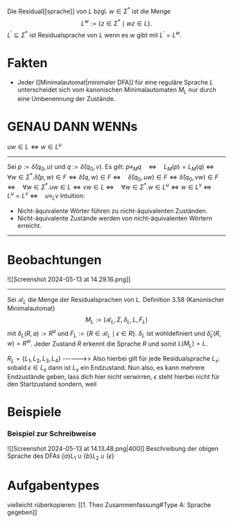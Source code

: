 Die Residual[[sprache]] von $L$ bzgl. $w \in \Sigma^*$ ist die Menge
$$\begin{equation*}
L^w:=\left\{z \in \Sigma^* \mid w z \in L\right\} .
\end{equation*}$$
$L^{\prime} \subseteq \Sigma^*$ ist Residualsprache von $L$ wenn es $w$ gibt mit $L^{\prime}=L^w$.


# Fakten
- Jeder [[Minimalautomat|minimaler DFA]] für eine reguläre Sprache $L$ unterscheidet sich vom kanonischen Minimalautomaten $M_L$ nur durch eine Umbenennung der Zustände.

# GENAU DANN WENNs
$uw \in L \Leftrightarrow w \in L^u$
___
Sei $p:=\hat{\delta}\left(q_0, u\right)$ und $q:=\hat{\delta}\left(q_0, v\right)$. Es gilt:
$p \equiv_M q \quad \Leftrightarrow \quad L_M(p)=L_M(q)$
		$\Leftrightarrow \quad \forall w \in \Sigma^* . \hat{\delta}(p, w) \in F \Leftrightarrow \hat{\delta}(q, w) \in F$
		$\Leftrightarrow \quad \hat{\delta}\left(q_0, u w\right) \in F \Leftrightarrow \hat{\delta}\left(q_0, v w\right) \in F$
		$\Leftrightarrow \quad \forall w \in \Sigma^* . u w \in L \Leftrightarrow v w \in L$
		$\Leftrightarrow \quad \forall w \in \Sigma^* . w \in L^u \Leftrightarrow w \in L^v$
		$\Leftrightarrow \quad L^u=L^v$
		$\Leftrightarrow \quad u \equiv_L v$
Intuition:
- Nicht-äquivalente Wörter führen zu nicht-äquivalenten Zuständen.
- Nicht-äquivalente Zustände werden von nicht-äquivalenten Wörtern erreicht.
____

# Beobachtungen
![[Screenshot 2024-05-13 at 14.29.16.png]]
_____
Sei $\mathcal{R}_L$ die Menge der Residualsprachen von $L$.
Definition 3.58 (Kanonischer Minimalautomat)
$$\begin{equation*}
M_L:=\left(\mathcal{R}_L, \Sigma, \delta_L, L, F_L\right)
\end{equation*}$$
mit $\delta_L(R, a):=R^a$ und $F_L:=\left\{R \in \mathcal{R}_L \mid \epsilon \in R\right\}$.
$\delta_L$ ist wohldefiniert und $\hat{\delta}_L(R, w)=R^w$. Jeder Zustand $R$ erkennt die Sprache $R$ und somit $L\left(M_L\right)=L$.

$R_{L}= \{L_1,L_2,L_3,L_4\}$
------>> Also hierbei gilt für jede Residualsprache $L_x$: sobald $\epsilon \in L_x$ dann ist $L_x$ ein Endzustand.
	Nun also, es kann mehrere Endzustände geben, lass dich hier nicht verwirren, $\epsilon$ steht hierbei nicht für den Startzustand sondern, weil 


# Beispiele
### Beispiel zur Schreibweise
![[Screenshot 2024-05-13 at 14.13.48.png|400]]
Beschreibung der obigen Sprache des DFAs
$\{a\}L_{1}\cup \{b\}L_2 \cup \{\epsilon\}$





# Aufgabentypes
vielleicht rüberkopieren: [[1. Theo Zusammenfassung#Type A: Sprache gegeben]]

